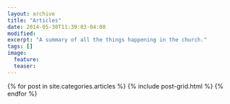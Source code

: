 ```yaml
---
layout: archive
title: "Articles"
date: 2014-05-30T11:39:03-04:00
modified:
excerpt: "A summary of all the things happening in the church."
tags: []
image:
  feature:
  teaser:
---
```


<div class="tiles">
{% for post in site.categories.articles %}
  {% include post-grid.html %}
{% endfor %}
</div><!-- /.tiles -->
